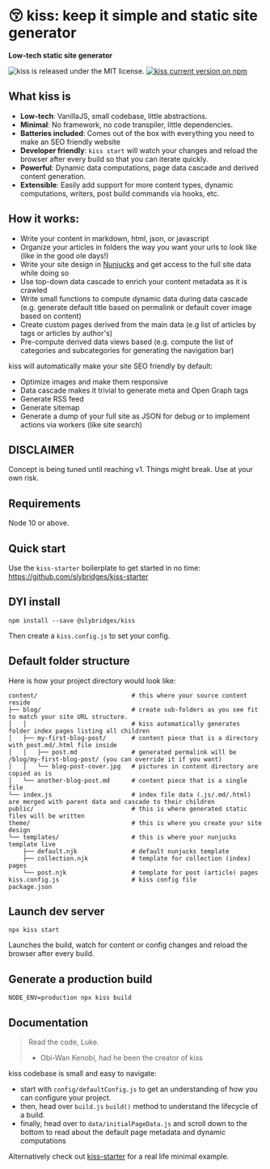 # 😚 kiss: keep it simple and static site generator

**Low-tech static site generator**

<p>
  <img src="https://img.shields.io/badge/license-MIT-blue" alt="kiss is released under the MIT license." />
  <a href="https://www.npmjs.com/package/@slybridges/kiss">
    <img src="https://img.shields.io/npm/v/@slybridges/kiss" alt="kiss current version on npm" />
  </a>
</p>

## What kiss is

- **Low-tech**: VanillaJS, small codebase, little abstractions.
- **Minimal**: No framework, no code transpiler, little dependencies.
- **Batteries included**: Comes out of the box with everything you need to make an SEO friendly website
- **Developer friendly**: `kiss start` will watch your changes and reload the browser after every build so that you can iterate quickly.
- **Powerful**: Dynamic data computations, page data cascade and derived content generation.
- **Extensible**: Easily add support for more content types, dynamic computations, writers, post build commands via hooks, etc.

## How it works:

- Write your content in markdown, html, json, or javascript
- Organize your articles in folders the way you want your urls to look like (like in the good ole days!)
- Write your site design in [Nunjucks](https://mozilla.github.io/nunjucks/) and get access to the full site data while doing so
- Use top-down data cascade to enrich your content metadata as it is crawled
- Write small functions to compute dynamic data during data cascade (e.g. generate default title based on permalink or default cover image based on content)
- Create custom pages derived from the main data (e.g list of articles by tags or articles by author's)
- Pre-compute derived data views based (e.g. compute the list of categories and subcategories for generating the navigation bar)

kiss will automatically make your site SEO friendly by default:

- Optimize images and make them responsive
- Data cascade makes it trivial to generate meta and Open Graph tags
- Generate RSS feed
- Generate sitemap
- Generate a dump of your full site as JSON for debug or to implement actions via workers (like site search)

## DISCLAIMER

Concept is being tuned until reaching v1. Things might break. Use at your own risk.

## Requirements

Node 10 or above.

## Quick start

Use the `kiss-starter` boilerplate to get started in no time: https://github.com/slybridges/kiss-starter

## DYI install

```
npm install --save @slybridges/kiss
```

Then create a `kiss.config.js` to set your config.

## Default folder structure

Here is how your project directory would look like:

```
content/                          # this where your source content reside
├── blog/                         # create sub-folders as you see fit to match your site URL structure.
│   │                             # kiss automatically generates folder index pages listing all children
│   ├── my-first-blog-post/       # content piece that is a directory with post.md/.html file inside
│   │   ├── post.md               # generated permalink will be /blog/my-first-blog-post/ (you can override it if you want)
│   │   └── blog-post-cover.jpg   # pictures in content directory are copied as is
│   └── another-blog-post.md      # content piece that is a single file
└── index.js                      # index file data (.js/.md/.html) are merged with parent data and cascade to their children
public/                           # this is where generated static files will be written
theme/                            # this is where you create your site design
└── templates/                    # this is where your nunjucks template live
    ├── default.njk               # default nunjucks template
    ├── collection.njk            # template for collection (index) pages
    └── post.njk                  # template for post (article) pages
kiss.config.js                    # kiss config file
package.json
```

## Launch dev server

```
npx kiss start
```

Launches the build, watch for content or config changes and reload the browser after every build.

## Generate a production build

```
NODE_ENV=production npx kiss build
```

## Documentation

> Read the code, Luke.
>
> - Obi-Wan Kenobi, had he been the creator of kiss

kiss codebase is small and easy to navigate:

- start with `config/defaultConfig.js` to get an understanding of how you can configure your project.
- then, head over `build.js` `build()` method to understand the lifecycle of a build.
- finally, head over to `data/initialPageData.js` and scroll down to the bottom to read about the default page metadata and dynamic computations

Alternatively check out [kiss-starter](https://github.com/slybridges/kiss-starter) for a real life minimal example.

